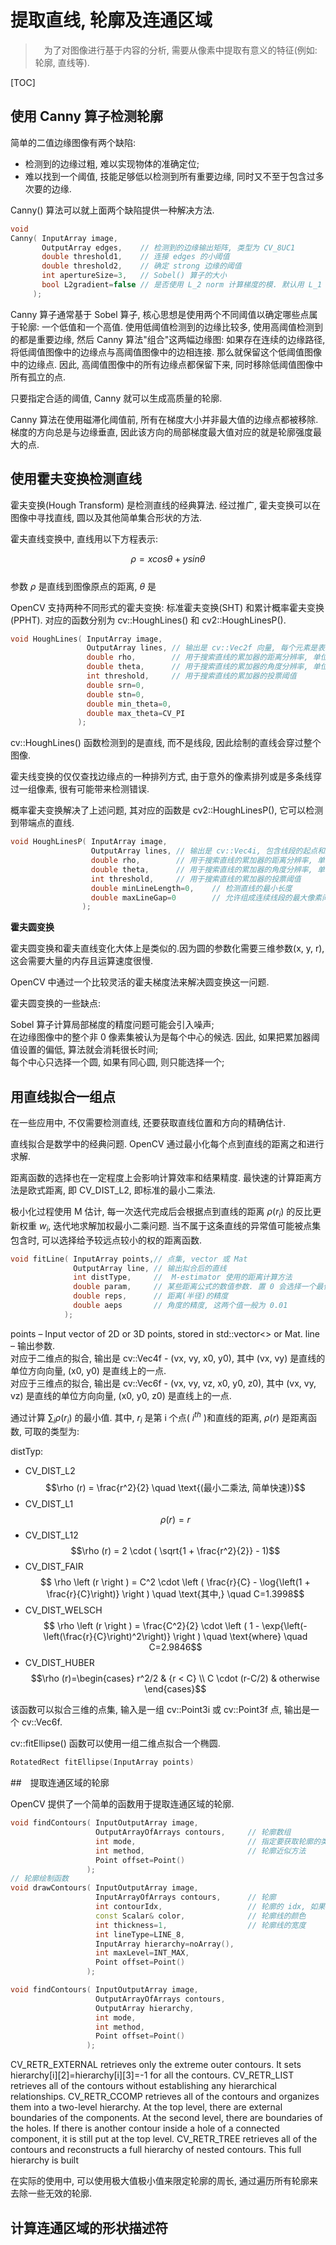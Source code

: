 # 提取直线, 轮廓及连通区域   

>　为了对图像进行基于内容的分析, 需要从像素中提取有意义的特征(例如:轮廓, 直线等).　 

[TOC]

## 使用 Canny 算子检测轮廓    

简单的二值边缘图像有两个缺陷:  

- 检测到的边缘过粗, 难以实现物体的准确定位;    
- 难以找到一个阈值, 技能足够低以检测到所有重要边缘, 同时又不至于包含过多次要的边缘.   

Canny() 算法可以就上面两个缺陷提供一种解决方法.  

```cpp
void 
Canny( InputArray image, 
       OutputArray edges,    // 检测到的边缘输出矩阵, 类型为 CV_8UC1
       double threshold1,    // 连接 edges 的小阈值
       double threshold2,    // 确定 strong 边缘的阈值
       int apertureSize=3,   // Sobel() 算子的大小
       bool L2gradient=false // 是否使用 L_2 norm 计算梯度的模. 默认用 L_1 norm .  
     );
```

Canny 算子通常基于 Sobel 算子, 核心思想是使用两个不同阈值以确定哪些点属于轮廓: 一个低值和一个高值. 使用低阈值检测到的边缘比较多, 使用高阈值检测到的都是重要边缘, 然后 Canny 算法"组合"这两幅边缘图: 如果存在连续的边缘路径, 将低阈值图像中的边缘点与高阈值图像中的边相连接. 那么就保留这个低阈值图像中的边缘点. 因此, 高阈值图像中的所有边缘点都保留下来, 同时移除低阈值图像中所有孤立的点.   

只要指定合适的阈值, Canny 就可以生成高质量的轮廓.   

Canny 算法在使用磁滞化阈值前, 所有在梯度大小并非最大值的边缘点都被移除. 梯度的方向总是与边缘垂直, 因此该方向的局部梯度最大值对应的就是轮廓强度最大的点.     
   
## 使用霍夫变换检测直线    

霍夫变换(Hough Transform) 是检测直线的经典算法. 经过推广, 霍夫变换可以在图像中寻找直线, 圆以及其他简单集合形状的方法. 
 
霍夫直线变换中, 直线用以下方程表示:     

$$ \rho = x cos \theta + y sin\theta $$  
参数 $\rho$ 是直线到图像原点的距离, $\theta$ 是

OpenCV 支持两种不同形式的霍夫变换: 标准霍夫变换(SHT) 和累计概率霍夫变换(PPHT). 对应的函数分别为 cv::HoughLines() 和 cv2::HoughLinesP().   

```cpp
void HoughLines( InputArray image, 
                 OutputArray lines, // 输出是 cv::Vec2f 向量, 每个元素是表示直线的(rho, theta)  
                 double rho,        // 用于搜索直线的累加器的距离分辨率, 单位是像素.
                 double theta,      // 用于搜索直线的累加器的角度分辨率, 单位是弧度.
                 int threshold,     // 用于搜索直线的累加器的投票阈值
                 double srn=0, 
                 double stn=0, 
                 double min_theta=0, 
                 double max_theta=CV_PI 
               );
```
cv::HoughLines() 函数检测到的是直线, 而不是线段, 因此绘制的直线会穿过整个图像.   

霍夫线变换的仅仅查找边缘点的一种排列方式, 由于意外的像素排列或是多条线穿过一组像素, 很有可能带来检测错误.   

概率霍夫变换解决了上述问题, 其对应的函数是 cv2::HoughLinesP(), 它可以检测到带端点的直线.   

```cpp
void HoughLinesP( InputArray image, 
                  OutputArray lines, // 输出是 cv::Vec4i, 包含线段的起点和终点坐标.  
                  double rho,        // 用于搜索直线的累加器的距离分辨率, 单位是像素.
                  double theta,      // 用于搜索直线的累加器的角度分辨率, 单位是弧度.
                  int threshold,     // 用于搜索直线的累加器的投票阈值
                  double minLineLength=0,    // 检测直线的最小长度
                  double maxLineGap=0        // 允许组成连续线段的最大像素间隔
                );
```

**霍夫圆变换**  

霍夫圆变换和霍夫直线变化大体上是类似的.因为圆的参数化需要三维参数(x, y, r), 这会需要大量的内存且运算速度很慢.  

OpenCV 中通过一个比较灵活的霍夫梯度法来解决圆变换这一问题.  

霍夫圆变换的一些缺点:  

Sobel 算子计算局部梯度的精度问题可能会引入噪声;   
在边缘图像中的整个非 0 像素集被认为是每个中心的候选. 因此, 如果把累加器阈值设置的偏低, 算法就会消耗很长时间;  
每个中心只选择一个圆, 如果有同心圆, 则只能选择一个;  

## 用直线拟合一组点    

在一些应用中, 不仅需要检测直线, 还要获取直线位置和方向的精确估计.   

直线拟合是数学中的经典问题. OpenCV 通过最小化每个点到直线的距离之和进行求解.   

距离函数的选择也在一定程度上会影响计算效率和结果精度. 最快速的计算距离方法是欧式距离, 即 CV_DIST_L2, 即标准的最小二乘法. 

极小化过程使用 M 估计, 每一次迭代完成后会根据点到直线的距离 $\rho(r_i)$ 的反比更新权重 $w_i$, 迭代地求解加权最小二乘问题. 当不属于这条直线的异常值可能被点集包含时, 可以选择给予较远点较小的权的距离函数.    

```cpp
void fitLine( InputArray points,// 点集, vector 或 Mat
              OutputArray line, // 输出拟合后的直线
              int distType,     //  M-estimator 使用的距离计算方法
              double param,     // 某些距离公式的数值参数. 置 0 会选择一个最优参数.
              double reps,      // 距离(半径)的精度
              double aeps       // 角度的精度, 这两个值一般为 0.01
            );
```
points – Input vector of 2D or 3D points, stored in std::vector<> or Mat.
line – 输出参数.     
对应于二维点的拟合, 输出是 cv::Vec4f - (vx, vy, x0, y0), 其中 (vx, vy) 是直线的单位方向向量, (x0, y0) 是直线上的一点.   
对应于三维点的拟合, 输出是 cv::Vec6f - (vx, vy, vz, x0, y0, z0), 其中 (vx, vy, vz) 是直线的单位方向向量, (x0, y0, z0) 是直线上的一点.   

通过计算 $\sum_i \rho(r_i)$ 的最小值. 其中, $r_i$ 是第 i 个点( $i^{th}$ )和直线的距离, $\rho(r)$ 是距离函数, 可取的类型为:

distTyp:    
- CV_DIST_L2   
$$\rho (r) = \frac{r^2}{2}  \quad \text{(最小二乘法, 简单快速)}$$
- CV_DIST_L1   
$$\rho (r) = r$$
- CV_DIST_L12  
$$\rho (r) = 2  \cdot ( \sqrt{1 + \frac{r^2}{2}} - 1)$$
- CV_DIST_FAIR   
$$ \rho \left (r \right ) = C^2  \cdot \left (  \frac{r}{C} -  \log{\left(1 + \frac{r}{C}\right)} \right )  \quad \text{其中,} \quad C=1.3998$$ 
- CV_DIST_WELSCH  
$$ \rho \left (r \right ) =  \frac{C^2}{2} \cdot \left ( 1 -  \exp{\left(-\left(\frac{r}{C}\right)^2\right)} \right )  \quad \text{where} \quad C=2.9846$$ 
- CV_DIST_HUBER   
$$\rho (r)=\begin{cases}
r^2/2 & {r < C} \\
C \cdot (r-C/2) & otherwise 
\end{cases}$$

该函数可以拟合三维的点集, 输入是一组 cv::Point3i 或 cv::Point3f 点, 输出是一个 cv::Vec6f.   

cv::fitEllipse() 函数可以使用一组二维点拟合一个椭圆.   
```cpp
RotatedRect fitEllipse(InputArray points)
```
##　提取连通区域的轮廓　　　

OpenCV 提供了一个简单的函数用于提取连通区域的轮廓.   

```cpp
void findContours( InputOutputArray image, 
                   OutputArrayOfArrays contours,     // 轮廓数组
                   int mode,                         // 指定要获取轮廓的类型
                   int method,                       // 轮廓近似方法
                   Point offset=Point()
                 );
// 轮廓绘制函数   
void drawContours( InputOutputArray image, 
                   InputArrayOfArrays contours,      // 轮廓
                   int contourIdx,                   // 轮廓的 idx, 如果为 -1, 全部绘制
                   const Scalar& color,              // 轮廓线的颜色
                   int thickness=1,                  // 轮廓线的宽度
                   int lineType=LINE_8, 
                   InputArray hierarchy=noArray(), 
                   int maxLevel=INT_MAX, 
                   Point offset=Point() 
                 );

void findContours( InputOutputArray image, 
                   OutputArrayOfArrays contours, 
                   OutputArray hierarchy, 
                   int mode, 
                   int method, 
                   Point offset=Point()
                 );
```   
CV_RETR_EXTERNAL retrieves only the extreme outer contours. It sets hierarchy[i][2]=hierarchy[i][3]=-1 for all the contours.
CV_RETR_LIST retrieves all of the contours without establishing any hierarchical relationships.
CV_RETR_CCOMP retrieves all of the contours and organizes them into a two-level hierarchy. At the top level, there are external boundaries of the components. At the second level, there are boundaries of the holes. If there is another contour inside a hole of a connected component, it is still put at the top level.
CV_RETR_TREE retrieves all of the contours and reconstructs a full hierarchy of nested contours. This full hierarchy is built 

在实际的使用中, 可以使用极大值极小值来限定轮廓的周长, 通过遍历所有轮廓来去除一些无效的轮廓.   

## 计算连通区域的形状描述符　　　



　
